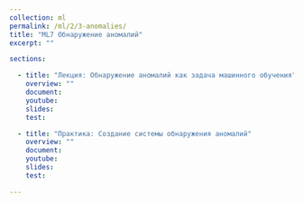 ```yaml
---
collection: ml
permalink: /ml/2/3-anomalies/
title: "ML7 Обнаружение аномалий"
excerpt: ""

sections:

  - title: "Лекция: Обнаружение аномалий как задача машинного обучения" 
    overview: ""
    document: 
    youtube:
    slides: 
    test:

  - title: "Практика: Создание системы обнаружения аномалий" 
    overview: ""
    document: 
    youtube:
    slides:
    test:

---
```

